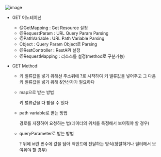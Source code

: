 ![image](https://user-images.githubusercontent.com/87350774/149661521-3ca6f984-6813-4e6c-94fe-adb0b862cb8a.png)

- GET 어노테이션
    - @GetMapping : Get Resource 설정
    - @RequestParam  : URL Query Param Parsing
    - @PathVariable : URL Path Variable Parsing
    - Object : Query Param Object로 Parsing
    - @RestController : RestAPI 설정
    - @RequestMapping : 리소스를 설정(method로 구분가능)
    
- GET Method
    - 키 밸류값을 넣기 위해선 주소뒤에 ?로 시작하여 키 밸류값을 넣어주고 그 다음 키 밸류값을 넣기 위해 &연산자가 필요하다
    - map으로 받는 방법
        
        키 밸류값을 다 받을 수 있다
        
    - path variable로 받는 방법
        
        경로를 지정하여 요청하는 법(데이터의 위치를 특정해서 보여줘야 할 경우)
        
    - queryParameter로 받는 방법
        
        ? 뒤에 id란 변수에 값을 담아 백엔드에 전달하는 방식(정렬하거나 필터해서 보여줘야 할 경우)
